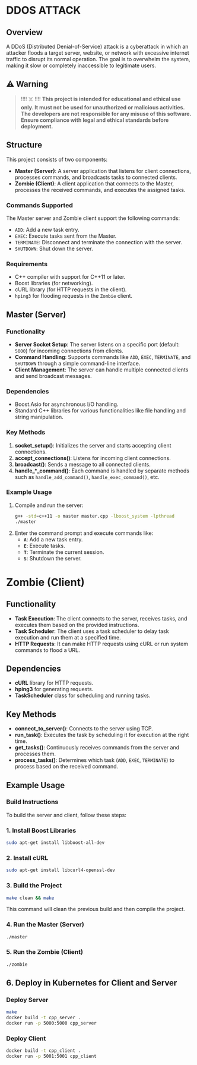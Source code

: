 # DDOS ATTACK

## Overview
A DDoS (Distributed Denial-of-Service) attack is a cyberattack in which an attacker floods a target server, website, or network with excessive internet traffic to disrupt its normal operation. The goal is to overwhelm the system, making it slow or completely inaccessible to legitimate users.

## ⚠️ Warning

> ‼️‼️ ☠️ ‼️‼️ **This project is intended for educational and ethical use only. It must not be used for unauthorized or malicious activities. The developers are not responsible for any misuse of this software. Ensure compliance with legal and ethical standards before deployment.**

## Structure

This project consists of two components:
- **Master (Server)**: A server application that listens for client connections, processes commands, and broadcasts tasks to connected clients.
- **Zombie (Client)**: A client application that connects to the Master, processes the received commands, and executes the assigned tasks.

### Commands Supported
The Master server and Zombie client support the following commands:

- `ADD`: Add a new task entry.
- `EXEC`: Execute tasks sent from the Master.
- `TERMINATE`: Disconnect and terminate the connection with the server.
- `SHUTDOWN`: Shut down the server.

### Requirements

- C++ compiler with support for C++11 or later.
- Boost libraries (for networking).
- cURL library (for HTTP requests in the client).
- `hping3` for flooding requests in the `Zombie` client.

## Master (Server)

### Functionality
- **Server Socket Setup**: The server listens on a specific port (default: `5000`) for incoming connections from clients.
- **Command Handling**: Supports commands like `ADD`, `EXEC`, `TERMINATE`, and `SHUTDOWN` through a simple command-line interface.
- **Client Management**: The server can handle multiple connected clients and send broadcast messages.
  
### Dependencies
- Boost.Asio for asynchronous I/O handling.
- Standard C++ libraries for various functionalities like file handling and string manipulation.

### Key Methods
1. **socket_setup()**: Initializes the server and starts accepting client connections.
2. **accept_connections()**: Listens for incoming client connections.
3. **broadcast()**: Sends a message to all connected clients.
4. **handle_*_command()**: Each command is handled by separate methods such as `handle_add_command()`, `handle_exec_command()`, etc.

### Example Usage
1. Compile and run the server:
   ```bash
   g++ -std=c++11 -o master master.cpp -lboost_system -lpthread
   ./master
   ```
2. Enter the command prompt and execute commands like:
   - **`A`**: Add a new task entry.
   - **`E`**: Execute tasks.
   - **`T`**: Terminate the current session.
   - **`S`**: Shutdown the server.

# Zombie (Client)

## Functionality

- **Task Execution**: The client connects to the server, receives tasks, and executes them based on the provided instructions.
- **Task Scheduler**: The client uses a task scheduler to delay task execution and run them at a specified time.
- **HTTP Requests**: It can make HTTP requests using cURL or run system commands to flood a URL.

## Dependencies

- **cURL** library for HTTP requests.
- **hping3** for generating requests.
- **TaskScheduler** class for scheduling and running tasks.

## Key Methods

- **connect_to_server()**: Connects to the server using TCP.
- **run_task()**: Executes the task by scheduling it for execution at the right time.
- **get_tasks()**: Continuously receives commands from the server and processes them.
- **process_tasks()**: Determines which task (`ADD`, `EXEC`, `TERMINATE`) to process based on the received command.

## Example Usage

### Build Instructions

To build the server and client, follow these steps:

### 1. Install Boost Libraries

```bash
sudo apt-get install libboost-all-dev
```

### 2. Install cURL

```bash
sudo apt-get install libcurl4-openssl-dev
```

### 3. Build the Project

```bash
make clean && make
```
This command will clean the previous build and then compile the project.

### 4. Run the Master (Server)

```bash
./master
```

### 5. Run the Zombie (Client)

```bash
./zombie
```

## 6. Deploy in Kubernetes for Client and Server

### Deploy Server
```bash
make
docker build -t cpp_server .
docker run -p 5000:5000 cpp_server
```

### Deploy Client
```bash
docker build -t cpp_client .
docker run -p 5001:5001 cpp_client
```